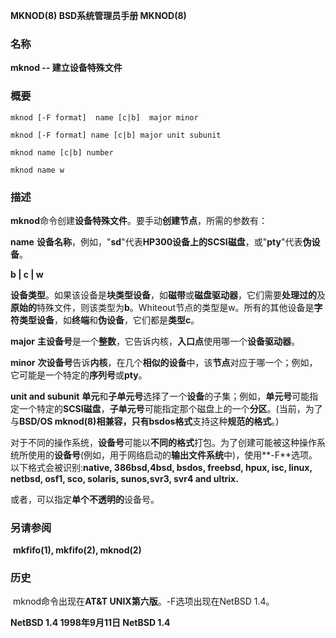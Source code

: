 **MKNOD(8)         BSD系统管理员手册       MKNOD(8)**



### **名称**

   **mknod --    建立设备特殊文件** 



### **概要**

```
mknod [-F format]  name [c|b]  major minor

mknod [-F format] name [c|b] major unit subunit

mknod name [c|b] number

mknod name w
```



### **描述**

  **mknod**命令创建**设备特殊文件**。要手动**创建节点**，所需的参数有：

   **name** 		 **设备名称**，例如，"**sd**"代表**HP300设备上的SCSI磁盘**，或"**pty**"代表**伪设备**。

   **b | c | w**

​      **设备类型**。如果该设备是**块类型设备**，如**磁带**或**磁盘驱动器**，它们需要**处理过的**及**原始的**特殊文件，则该类型为**b**。Whiteout节点的类型是w。所有的其他设备是**字符类型设备**，如**终端**和**伪设备**，它们都是**类型c**。

 **major**   **主设备号**是一个**整数**，它告诉内核，**入口点**使用哪一个**设备驱动器**。

 **minor**   **次设备号**告诉**内核**，在几个**相似的设备**中，该**节点**对应于哪一个；例如，它可能是一个特定的**序列号**或**pty**。

 **unit and subunit**  **单元**和**子单元号**选择了一个**设备**的子集；例如，**单元号**可能指定一个特定的**SCSI磁盘**，**子单元号**可能指定那个磁盘上的一个**分区**。(当前，为了与**BSD/OS mknod(8)**相兼容，只有**bsdos格式**支持这种**规范的格式**。)

对于不同的操作系统，**设备号**可能以**不同的格式**打包。为了创建可能被这种操作系统所使用的**设备号**(例如，用于网络启动的**输出文件系统**中)，使用**-F**选项。以下格式会被识别:**native, 386bsd,4bsd, bsdos, freebsd, hpux, isc, linux, netbsd, osf1, sco, solaris, sunos,svr3, svr4 and ultrix.**

或者，可以指定**单个不透明的**设备号。

### 另请参阅

​		**mkfifo(1), mkfifo(2), mknod(2)**

### 历史

​		mknod命令出现在**AT&T UNIX第六版**。-F选项出现在NetBSD 1.4。

**NetBSD 1.4          1998年9月11日        NetBSD 1.4**